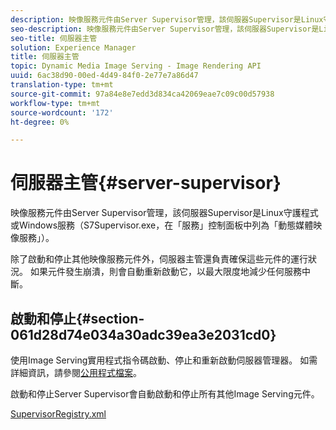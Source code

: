 ```yaml
---
description: 映像服務元件由Server Supervisor管理，該伺服器Supervisor是Linux守護程式或Windows服務（S7Supervisor.exe，在「服務」控制面板中列為「動態媒體映像服務」）。
seo-description: 映像服務元件由Server Supervisor管理，該伺服器Supervisor是Linux守護程式或Windows服務（S7Supervisor.exe，在「服務」控制面板中列為「動態媒體映像服務」）。
seo-title: 伺服器主管
solution: Experience Manager
title: 伺服器主管
topic: Dynamic Media Image Serving - Image Rendering API
uuid: 6ac38d90-00ed-4d49-84f0-2e77e7a86d47
translation-type: tm+mt
source-git-commit: 97a84e8e7edd3d834ca42069eae7c09c00d57938
workflow-type: tm+mt
source-wordcount: '172'
ht-degree: 0%

---
```



# 伺服器主管{#server-supervisor}

映像服務元件由Server Supervisor管理，該伺服器Supervisor是Linux守護程式或Windows服務（S7Supervisor.exe，在「服務」控制面板中列為「動態媒體映像服務」）。

除了啟動和停止其他映像服務元件外，伺服器主管還負責確保這些元件的運行狀況。 如果元件發生崩潰，則會自動重新啟動它，以最大限度地減少任何服務中斷。

## 啟動和停止{#section-061d28d74e034a30adc39ea3e2031cd0}

使用Image Serving實用程式指令碼啟動、停止和重新啟動伺服器管理器。 如需詳細資訊，請參閱[公用程式檔案](../../../is-api/is-utils/utilities/c-location-of-utilities.md#concept-bae61e53344449af978502cac6be8b5f)。

啟動和停止Server Supervisor會自動啟動和停止所有其他Image Serving元件。

[SupervisorRegistry.xml](../../../is-api/image-serving-api-ref/c-configuration-and-administration/r-server-configuration-files/r-supervisorregistry.md#reference-b55f37a7a7a044d19c1722f5130906c6)
